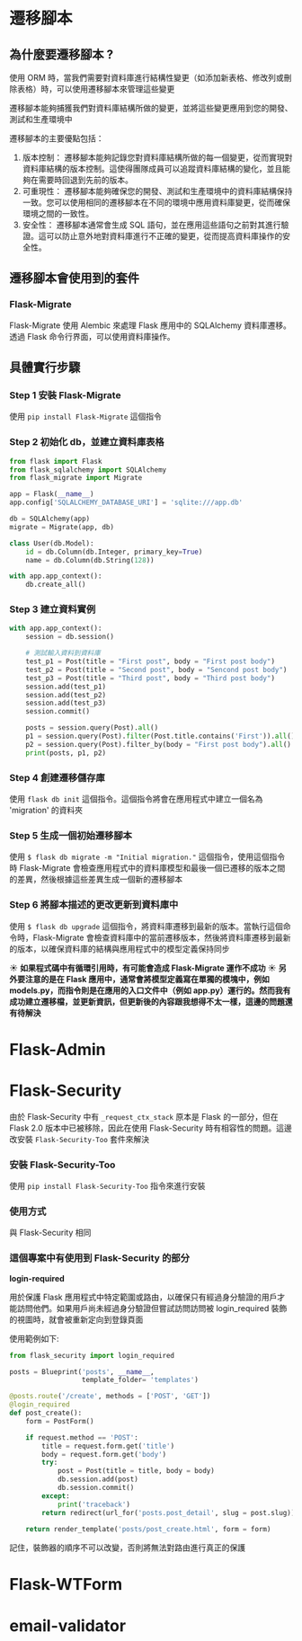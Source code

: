 # 遷移腳本
## 為什麼要遷移腳本 ?
使用 ORM 時，當我們需要對資料庫進行結構性變更（如添加新表格、修改列或刪除表格）時，可以使用遷移腳本來管理這些變更

遷移腳本能夠捕獲我們對資料庫結構所做的變更，並將這些變更應用到您的開發、測試和生產環境中

遷移腳本的主要優點包括：
1. 版本控制： 遷移腳本能夠記錄您對資料庫結構所做的每一個變更，從而實現對資料庫結構的版本控制。這使得團隊成員可以追蹤資料庫結構的變化，並且能夠在需要時回退到先前的版本。
2. 可重現性： 遷移腳本能夠確保您的開發、測試和生產環境中的資料庫結構保持一致。您可以使用相同的遷移腳本在不同的環境中應用資料庫變更，從而確保環境之間的一致性。
3. 安全性： 遷移腳本通常會生成 SQL 語句，並在應用這些語句之前對其進行驗證。這可以防止意外地對資料庫進行不正確的變更，從而提高資料庫操作的安全性。

## 遷移腳本會使用到的套件
### Flask-Migrate
Flask-Migrate 使用 Alembic 來處理 Flask 應用中的 SQLAlchemy 資料庫遷移。透過 Flask 命令行界面，可以使用資料庫操作。

## 具體實行步驟
### Step 1 安裝 Flask-Migrate
使用 `pip install Flask-Migrate` 這個指令

### Step 2 初始化 db，並建立資料庫表格
```python
from flask import Flask
from flask_sqlalchemy import SQLAlchemy
from flask_migrate import Migrate

app = Flask(__name__)
app.config['SQLALCHEMY_DATABASE_URI'] = 'sqlite:///app.db'

db = SQLAlchemy(app)
migrate = Migrate(app, db)

class User(db.Model):
    id = db.Column(db.Integer, primary_key=True)
    name = db.Column(db.String(128))

with app.app_context():
    db.create_all()
```
### Step 3 建立資料實例
```python
with app.app_context():
    session = db.session()

    # 測試輸入資料到資料庫
    test_p1 = Post(title = "First post", body = "First post body")
    test_p2 = Post(title = "Second post", body = "Sencond post body")
    test_p3 = Post(title = "Third post", body = "Third post body")
    session.add(test_p1)
    session.add(test_p2)
    session.add(test_p3)
    session.commit()

    posts = session.query(Post).all()
    p1 = session.query(Post).filter(Post.title.contains('First')).all()
    p2 = session.query(Post).filter_by(body = "First post body").all()
    print(posts, p1, p2)
```
### Step 4 創建遷移儲存庫
使用 `flask db init` 這個指令。這個指令將會在應用程式中建立一個名為 'migration' 的資料夾

### Step 5 生成一個初始遷移腳本
使用 `$ flask db migrate -m "Initial migration."` 這個指令，使用這個指令時 Flask-Migrate 會檢查應用程式中的資料庫模型和最後一個已遷移的版本之間的差異，然後根據這些差異生成一個新的遷移腳本

### Step 6 將腳本描述的更改更新到資料庫中
使用 `$ flask db upgrade` 這個指令，將資料庫遷移到最新的版本。當執行這個命令時，Flask-Migrate 會檢查資料庫中的當前遷移版本，然後將資料庫遷移到最新的版本，以確保資料庫的結構與應用程式中的模型定義保持同步

:sunny: __如果程式碼中有循環引用時，有可能會造成 Flask-Migrate 運作不成功__
:sunny: __另外要注意的是在 Flask 應用中，通常會將模型定義寫在單獨的模塊中，例如 models.py，而指令則是在應用的入口文件中（例如 app.py）運行的。然而我有成功建立遷移檔，並更新資訊，但更新後的內容跟我想得不太一樣，這邊的問題還有待解決__

# Flask-Admin

# Flask-Security
由於 Flask-Security 中有 `_request_ctx_stack` 原本是 Flask 的一部分，但在 Flask 2.0 版本中已被移除，因此在使用 Flask-Security 時有相容性的問題。這邊改安裝 `Flask-Security-Too` 套件來解決
### 安裝 Flask-Security-Too
使用 `pip install Flask-Security-Too` 指令來進行安裝

### 使用方式
與 Flask-Security 相同

### 這個專案中有使用到 Flask-Security 的部分
__login-required__

用於保護 Flask 應用程式中特定範圍或路由，以確保只有經過身分驗證的用戶才能訪問他們。如果用戶尚未經過身分驗證但嘗試訪問訪問被 login_required 裝飾的視圖時，就會被重新定向到登錄頁面

使用範例如下:
```python
from flask_security import login_required

posts = Blueprint('posts', __name__, 
                  template_folder= 'templates')

@posts.route('/create', methods = ['POST', 'GET'])
@login_required
def post_create():
    form = PostForm()

    if request.method == 'POST':
        title = request.form.get('title')
        body = request.form.get('body')
        try:
            post = Post(title = title, body = body)
            db.session.add(post)
            db.session.commit()
        except:
            print('traceback')
        return redirect(url_for('posts.post_detail', slug = post.slug))
    
    return render_template('posts/post_create.html', form = form)
```
記住，裝飾器的順序不可以改變，否則將無法對路由進行真正的保護

# Flask-WTForm

# email-validator
